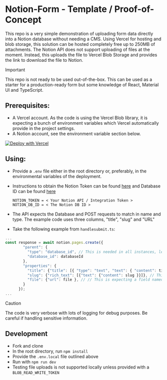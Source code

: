 # Notion-Form - Template / Proof-of-Concept

This repo is a very simple demonstration of uploading form data directly into a Notion database without needing a CMS. Using Vercel for hosting and blob storage, this solution can be hosted completely free up to 250MB of attachments. 
The Notion API does not support uploading of files at the moment. Instead, this uploads the file to Vercel Blob Storage and provides the link to download the file to Notion. 

> [!IMPORTANT]
> This repo is not ready to be used out-of-the-box. This can be used as a starter for a production-ready form but some knowledge of React, Material UI and TypeScript.

## Prerequisites:

* A Vercel account. As the code is using the Vercel Blob library, it is expecting a bunch of environment variables which Vercel automatically provide in the project settings.
* A Notion account, see the environment variable section below.

[![Deploy with Vercel](https://vercel.com/button)](https://vercel.com/new/clone?repository-url=https%3A%2F%2Fgithub.com%2Fdeclan-wade%2Fnotion-form%2F)

## Using:

* Provide a `.env` file either in the root directory or, preferably, in the environmental variables of the deployment.
* Instructions to obtain the Notion Token can be found [here](https://developers.notion.com/docs/create-a-notion-integration#create-your-integration-in-notion) and Database ID can be found [here](https://notiondemy.com/notion-database-id/)

  ```
  NOTION_TOKEN = < Your Notion API / Integration Token >
  NOTION_DB_ID = < The Notion DB ID >
  ```
  
* The API expects the Database and POST requests to match in name and type. The example code uses three columns, "title", "slug" and "URL"
* Take the following example from `handlesubmit.ts`:
```typescript
...
const response = await notion.pages.create({
        "parent": {
          "type": "database_id", // This is needed in all instances, leave this as it is.
          "database_id": databaseId
        },
        "properties": {
          "title": {"title": [{ "type": "text", "text": { "content": title } }]}, // A title object seems to be needed in all instances and is generally the first column in the database.
          "slug": {"rich_text": [{"text": {"content": slug }}]}, // This is expecting a field named "slug" in Notion, which is of the type "rich text".
          "file": {"url": file }, // // This is expecting a field named "file" in Notion, which is of the type "url".
        }
      });
...
```
> [!CAUTION]
> The code is very verbose with lots of logging for debug purposes. Be careful if handling sensitive information. 

## Development

* Fork and clone
* In the root directory, run `npm install`
* Provide the `.env.local` file outlined above
* Run with `npm run dev`
* Testing file uploads is not supported locally unless provided with a `BLOB_READ_WRITE_TOKEN`
